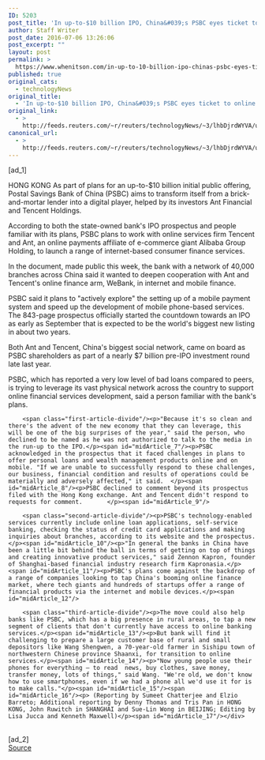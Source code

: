 ```yaml
---
ID: 5203
post_title: 'In up-to-$10 billion IPO, China&#039;s PSBC eyes ticket to online financial services boom'
author: Staff Writer
post_date: 2016-07-06 13:26:06
post_excerpt: ""
layout: post
permalink: >
  https://www.whenitson.com/in-up-to-10-billion-ipo-chinas-psbc-eyes-ticket-to-online-financial-services-boom/
published: true
original_cats:
  - technologyNews
original_title:
  - 'In up-to-$10 billion IPO, China&#039;s PSBC eyes ticket to online financial services boom'
original_link:
  - >
    http://feeds.reuters.com/~r/reuters/technologyNews/~3/lhbDjrdWYVA/us-chinapostal-ipo-internet-idUSKCN0ZM0YG
canonical_url:
  - >
    http://feeds.reuters.com/~r/reuters/technologyNews/~3/lhbDjrdWYVA/us-chinapostal-ipo-internet-idUSKCN0ZM0YG
---
```

 [ad_1]
<br><div id="articleText">
<span id="midArticle_start"/>

<span id="midArticle_0"/><span class="focusParagraph" readability="6"><p><span class="articleLocation">HONG KONG</span> As part of plans for an up-to-$10 billion initial public offering, Postal Savings Bank of China (PSBC) aims to transform itself from a brick-and-mortar lender into a digital player, helped by its investors Ant Financial and Tencent Holdings.</p></span><span id="midArticle_1"/><p>According to both the state-owned bank's IPO prospectus and people familiar with its plans, PSBC plans to work with online services firm Tencent and Ant, an online payments affiliate of e-commerce giant Alibaba Group Holding, to launch a range of internet-based consumer finance services. </p><span id="midArticle_2"/><p>In the document, made public this week, the bank with a network of 40,000 branches across China said it wanted to deepen cooperation with Ant and Tencent's online finance arm, WeBank, in internet and mobile finance.</p><span id="midArticle_3"/><p>PSBC said it plans to "actively explore" the setting up of a mobile payment system and speed up the development of mobile phone-based services. The 843-page prospectus officially started the countdown towards an IPO as early as September that is expected to be the world's biggest new listing in about two years. </p><span id="midArticle_4"/><p>Both Ant and Tencent, China's biggest social network, came on board as PSBC shareholders as part of a nearly $7 billion pre-IPO investment round late last year. </p><span id="midArticle_5"/><p>PSBC, which has reported a very low level of bad loans compared to peers, is trying to leverage its vast physical network across the country to support online financial services development, said a person familiar with the bank's plans.</p><span id="midArticle_6"/>
        
        <span class="first-article-divide"/><p>"Because it's so clean and there's the advent of the new economy that they can leverage, this will be one of the big surprises of the year," said the person, who declined to be named as he was not authorized to talk to the media in the run-up to the IPO.</p><span id="midArticle_7"/><p>PSBC acknowledged in the prospectus that it faced challenges in plans to offer personal loans and wealth management products online and on mobile. "If we are unable to successfully respond to these challenges, our business, financial condition and results of operations could be materially and adversely affected," it said.  </p><span id="midArticle_8"/><p>PSBC declined to comment beyond its prospectus filed with the Hong Kong exchange. Ant and Tencent didn't respond to requests for comment.       </p><span id="midArticle_9"/>
        
        <span class="second-article-divide"/><p>PSBC's technology-enabled services currently include online loan applications, self-service banking, checking the status of credit card applications and making inquiries about branches, according to its website and the prospectus.</p><span id="midArticle_10"/><p>"In general the banks in China have been a little bit behind the ball in terms of getting on top of things and creating innovative product services," said Zennon Kapron, founder of Shanghai-based financial industry research firm Kapronasia.</p><span id="midArticle_11"/><p>PSBC's plans come against the backdrop of a range of companies looking to tap China's booming online finance market, where tech giants and hundreds of startups offer a range of financial products via the internet and mobile devices.</p><span id="midArticle_12"/>
        
        <span class="third-article-divide"/><p>The move could also help banks like PSBC, which has a big presence in rural areas, to tap a new segment of clients that don't currently have access to online banking services.</p><span id="midArticle_13"/><p>But bank will find it challenging to prepare a large customer base of rural and small depositors like Wang Shengwen, a 70-year-old farmer in Sishipu town of northwestern Chinese province Shaanxi, for transition to online services.</p><span id="midArticle_14"/><p>"Now young people use their phones for everything – to read  news, buy clothes, save money, transfer money, lots of things," said Wang. "We're old, we don't know how to use smartphones, even if we had a phone all we'd use it for is to make calls."</p><span id="midArticle_15"/><span id="midArticle_16"/><p> (Reporting by Sumeet Chatterjee and Elzio Barreto; Additional reporting by Denny Thomas and Tris Pan in HONG KONG, John Ruwitch in SHANGHAI and Sue-Lin Wong in BEIJING; Editing by Lisa Jucca and Kenneth Maxwell)</p><span id="midArticle_17"/></div>
<br>[ad_2]
<br><a href="http://feeds.reuters.com/~r/reuters/technologyNews/~3/lhbDjrdWYVA/us-chinapostal-ipo-internet-idUSKCN0ZM0YG">Source </a>